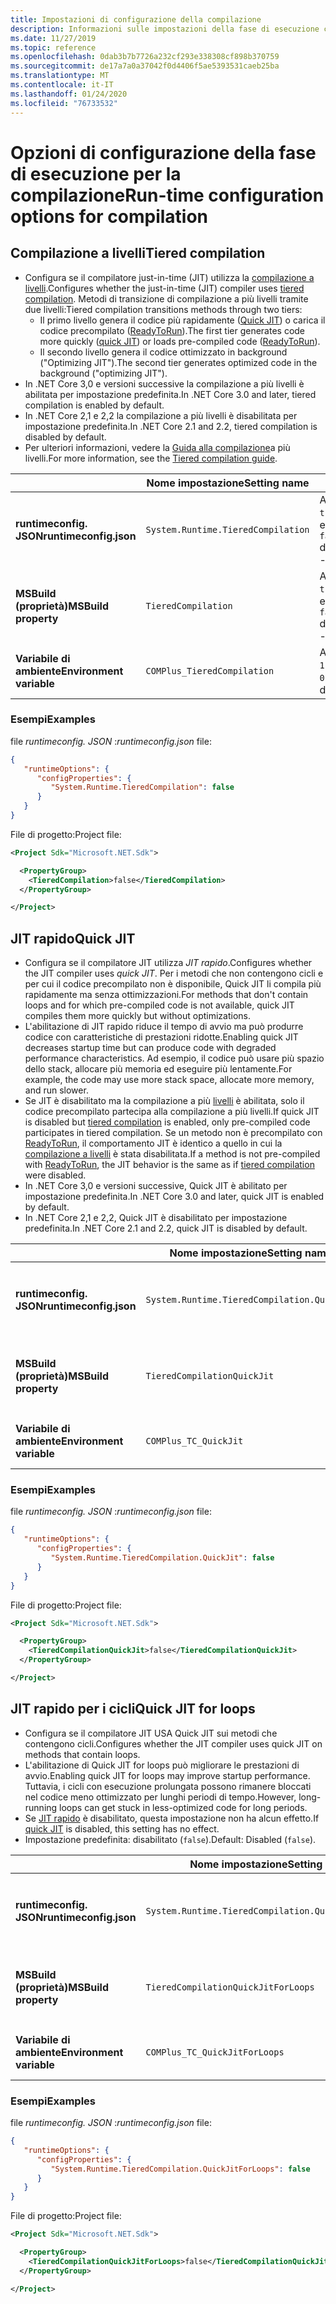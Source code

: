 ```yaml
---
title: Impostazioni di configurazione della compilazione
description: Informazioni sulle impostazioni della fase di esecuzione che configurano il funzionamento del compilatore JIT per le app .NET Core.
ms.date: 11/27/2019
ms.topic: reference
ms.openlocfilehash: 0dab3b7b7726a232cf293e338308cf898b370759
ms.sourcegitcommit: de17a7a0a37042f0d4406f5ae5393531caeb25ba
ms.translationtype: MT
ms.contentlocale: it-IT
ms.lasthandoff: 01/24/2020
ms.locfileid: "76733532"
---
```

# <a name="run-time-configuration-options-for-compilation"></a><span data-ttu-id="ed850-103">Opzioni di configurazione della fase di esecuzione per la compilazione</span><span class="sxs-lookup"><span data-stu-id="ed850-103">Run-time configuration options for compilation</span></span>

## <a name="tiered-compilation"></a><span data-ttu-id="ed850-104">Compilazione a livelli</span><span class="sxs-lookup"><span data-stu-id="ed850-104">Tiered compilation</span></span>

- <span data-ttu-id="ed850-105">Configura se il compilatore just-in-time (JIT) utilizza la [compilazione a livelli](../whats-new/dotnet-core-3-0.md#tiered-compilation).</span><span class="sxs-lookup"><span data-stu-id="ed850-105">Configures whether the just-in-time (JIT) compiler uses [tiered compilation](../whats-new/dotnet-core-3-0.md#tiered-compilation).</span></span> <span data-ttu-id="ed850-106">Metodi di transizione di compilazione a più livelli tramite due livelli:</span><span class="sxs-lookup"><span data-stu-id="ed850-106">Tiered compilation transitions methods through two tiers:</span></span>
  - <span data-ttu-id="ed850-107">Il primo livello genera il codice più rapidamente ([Quick JIT](#quick-jit)) o carica il codice precompilato ([ReadyToRun](../whats-new/dotnet-core-3-0.md#readytorun-images)).</span><span class="sxs-lookup"><span data-stu-id="ed850-107">The first tier generates code more quickly ([quick JIT](#quick-jit)) or loads pre-compiled code ([ReadyToRun](../whats-new/dotnet-core-3-0.md#readytorun-images)).</span></span>
  - <span data-ttu-id="ed850-108">Il secondo livello genera il codice ottimizzato in background ("Optimizing JIT").</span><span class="sxs-lookup"><span data-stu-id="ed850-108">The second tier generates optimized code in the background ("optimizing JIT").</span></span>
- <span data-ttu-id="ed850-109">In .NET Core 3,0 e versioni successive la compilazione a più livelli è abilitata per impostazione predefinita.</span><span class="sxs-lookup"><span data-stu-id="ed850-109">In .NET Core 3.0 and later, tiered compilation is enabled by default.</span></span>
- <span data-ttu-id="ed850-110">In .NET Core 2,1 e 2,2 la compilazione a più livelli è disabilitata per impostazione predefinita.</span><span class="sxs-lookup"><span data-stu-id="ed850-110">In .NET Core 2.1 and 2.2, tiered compilation is disabled by default.</span></span>
- <span data-ttu-id="ed850-111">Per ulteriori informazioni, vedere la [Guida alla compilazione](https://github.com/dotnet/runtime/blob/master/docs/design/features/tiered-compilation-guide.md)a più livelli.</span><span class="sxs-lookup"><span data-stu-id="ed850-111">For more information, see the [Tiered compilation guide](https://github.com/dotnet/runtime/blob/master/docs/design/features/tiered-compilation-guide.md).</span></span>

| | <span data-ttu-id="ed850-112">Nome impostazione</span><span class="sxs-lookup"><span data-stu-id="ed850-112">Setting name</span></span> | <span data-ttu-id="ed850-113">Valori</span><span class="sxs-lookup"><span data-stu-id="ed850-113">Values</span></span> |
| - | - | - |
| <span data-ttu-id="ed850-114">**runtimeconfig. JSON**</span><span class="sxs-lookup"><span data-stu-id="ed850-114">**runtimeconfig.json**</span></span> | `System.Runtime.TieredCompilation` | <span data-ttu-id="ed850-115">Abilitazione di `true`</span><span class="sxs-lookup"><span data-stu-id="ed850-115">`true` - enabled</span></span><br/><span data-ttu-id="ed850-116">`false` disabilitato</span><span class="sxs-lookup"><span data-stu-id="ed850-116">`false` - disabled</span></span> |
| <span data-ttu-id="ed850-117">**MSBuild (proprietà)**</span><span class="sxs-lookup"><span data-stu-id="ed850-117">**MSBuild property**</span></span> | `TieredCompilation` | <span data-ttu-id="ed850-118">Abilitazione di `true`</span><span class="sxs-lookup"><span data-stu-id="ed850-118">`true` - enabled</span></span><br/><span data-ttu-id="ed850-119">`false` disabilitato</span><span class="sxs-lookup"><span data-stu-id="ed850-119">`false` - disabled</span></span> |
| <span data-ttu-id="ed850-120">**Variabile di ambiente**</span><span class="sxs-lookup"><span data-stu-id="ed850-120">**Environment variable**</span></span> | `COMPlus_TieredCompilation` | <span data-ttu-id="ed850-121">Abilitazione di `1`</span><span class="sxs-lookup"><span data-stu-id="ed850-121">`1` - enabled</span></span><br/><span data-ttu-id="ed850-122">`0` disabilitato</span><span class="sxs-lookup"><span data-stu-id="ed850-122">`0` - disabled</span></span> |

### <a name="examples"></a><span data-ttu-id="ed850-123">Esempi</span><span class="sxs-lookup"><span data-stu-id="ed850-123">Examples</span></span>

<span data-ttu-id="ed850-124">file *runtimeconfig. JSON* :</span><span class="sxs-lookup"><span data-stu-id="ed850-124">*runtimeconfig.json* file:</span></span>

```json
{
   "runtimeOptions": {
      "configProperties": {
         "System.Runtime.TieredCompilation": false
      }
   }
}
```

<span data-ttu-id="ed850-125">File di progetto:</span><span class="sxs-lookup"><span data-stu-id="ed850-125">Project file:</span></span>

```xml
<Project Sdk="Microsoft.NET.Sdk">

  <PropertyGroup>
    <TieredCompilation>false</TieredCompilation>
  </PropertyGroup>

</Project>
```

## <a name="quick-jit"></a><span data-ttu-id="ed850-126">JIT rapido</span><span class="sxs-lookup"><span data-stu-id="ed850-126">Quick JIT</span></span>

- <span data-ttu-id="ed850-127">Configura se il compilatore JIT utilizza *JIT rapido*.</span><span class="sxs-lookup"><span data-stu-id="ed850-127">Configures whether the JIT compiler uses *quick JIT*.</span></span> <span data-ttu-id="ed850-128">Per i metodi che non contengono cicli e per cui il codice precompilato non è disponibile, Quick JIT li compila più rapidamente ma senza ottimizzazioni.</span><span class="sxs-lookup"><span data-stu-id="ed850-128">For methods that don't contain loops and for which pre-compiled code is not available, quick JIT compiles them more quickly but without optimizations.</span></span>
- <span data-ttu-id="ed850-129">L'abilitazione di JIT rapido riduce il tempo di avvio ma può produrre codice con caratteristiche di prestazioni ridotte.</span><span class="sxs-lookup"><span data-stu-id="ed850-129">Enabling quick JIT decreases startup time but can produce code with degraded performance characteristics.</span></span> <span data-ttu-id="ed850-130">Ad esempio, il codice può usare più spazio dello stack, allocare più memoria ed eseguire più lentamente.</span><span class="sxs-lookup"><span data-stu-id="ed850-130">For example, the code may use more stack space, allocate more memory, and run slower.</span></span>
- <span data-ttu-id="ed850-131">Se JIT è disabilitato ma la compilazione a più [livelli](#tiered-compilation) è abilitata, solo il codice precompilato partecipa alla compilazione a più livelli.</span><span class="sxs-lookup"><span data-stu-id="ed850-131">If quick JIT is disabled but [tiered compilation](#tiered-compilation) is enabled, only pre-compiled code participates in tiered compilation.</span></span> <span data-ttu-id="ed850-132">Se un metodo non è precompilato con [ReadyToRun](../whats-new/dotnet-core-3-0.md#readytorun-images), il comportamento JIT è identico a quello in cui la [compilazione a livelli](#tiered-compilation) è stata disabilitata.</span><span class="sxs-lookup"><span data-stu-id="ed850-132">If a method is not pre-compiled with [ReadyToRun](../whats-new/dotnet-core-3-0.md#readytorun-images), the JIT behavior is the same as if [tiered compilation](#tiered-compilation) were disabled.</span></span>
- <span data-ttu-id="ed850-133">In .NET Core 3,0 e versioni successive, Quick JIT è abilitato per impostazione predefinita.</span><span class="sxs-lookup"><span data-stu-id="ed850-133">In .NET Core 3.0 and later, quick JIT is enabled by default.</span></span>
- <span data-ttu-id="ed850-134">In .NET Core 2,1 e 2,2, Quick JIT è disabilitato per impostazione predefinita.</span><span class="sxs-lookup"><span data-stu-id="ed850-134">In .NET Core 2.1 and 2.2, quick JIT is disabled by default.</span></span>

| | <span data-ttu-id="ed850-135">Nome impostazione</span><span class="sxs-lookup"><span data-stu-id="ed850-135">Setting name</span></span> | <span data-ttu-id="ed850-136">Valori</span><span class="sxs-lookup"><span data-stu-id="ed850-136">Values</span></span> |
| - | - | - |
| <span data-ttu-id="ed850-137">**runtimeconfig. JSON**</span><span class="sxs-lookup"><span data-stu-id="ed850-137">**runtimeconfig.json**</span></span> | `System.Runtime.TieredCompilation.QuickJit` | <span data-ttu-id="ed850-138">Abilitazione di `true`</span><span class="sxs-lookup"><span data-stu-id="ed850-138">`true` - enabled</span></span><br/><span data-ttu-id="ed850-139">`false` disabilitato</span><span class="sxs-lookup"><span data-stu-id="ed850-139">`false` - disabled</span></span> |
| <span data-ttu-id="ed850-140">**MSBuild (proprietà)**</span><span class="sxs-lookup"><span data-stu-id="ed850-140">**MSBuild property**</span></span> | `TieredCompilationQuickJit` | <span data-ttu-id="ed850-141">Abilitazione di `true`</span><span class="sxs-lookup"><span data-stu-id="ed850-141">`true` - enabled</span></span><br/><span data-ttu-id="ed850-142">`false` disabilitato</span><span class="sxs-lookup"><span data-stu-id="ed850-142">`false` - disabled</span></span> |
| <span data-ttu-id="ed850-143">**Variabile di ambiente**</span><span class="sxs-lookup"><span data-stu-id="ed850-143">**Environment variable**</span></span> | `COMPlus_TC_QuickJit` | <span data-ttu-id="ed850-144">Abilitazione di `1`</span><span class="sxs-lookup"><span data-stu-id="ed850-144">`1` - enabled</span></span><br/><span data-ttu-id="ed850-145">`0` disabilitato</span><span class="sxs-lookup"><span data-stu-id="ed850-145">`0` - disabled</span></span> |

### <a name="examples"></a><span data-ttu-id="ed850-146">Esempi</span><span class="sxs-lookup"><span data-stu-id="ed850-146">Examples</span></span>

<span data-ttu-id="ed850-147">file *runtimeconfig. JSON* :</span><span class="sxs-lookup"><span data-stu-id="ed850-147">*runtimeconfig.json* file:</span></span>

```json
{
   "runtimeOptions": {
      "configProperties": {
         "System.Runtime.TieredCompilation.QuickJit": false
      }
   }
}
```

<span data-ttu-id="ed850-148">File di progetto:</span><span class="sxs-lookup"><span data-stu-id="ed850-148">Project file:</span></span>

```xml
<Project Sdk="Microsoft.NET.Sdk">

  <PropertyGroup>
    <TieredCompilationQuickJit>false</TieredCompilationQuickJit>
  </PropertyGroup>

</Project>
```

## <a name="quick-jit-for-loops"></a><span data-ttu-id="ed850-149">JIT rapido per i cicli</span><span class="sxs-lookup"><span data-stu-id="ed850-149">Quick JIT for loops</span></span>

- <span data-ttu-id="ed850-150">Configura se il compilatore JIT USA Quick JIT sui metodi che contengono cicli.</span><span class="sxs-lookup"><span data-stu-id="ed850-150">Configures whether the JIT compiler uses quick JIT on methods that contain loops.</span></span>
- <span data-ttu-id="ed850-151">L'abilitazione di Quick JIT for loops può migliorare le prestazioni di avvio.</span><span class="sxs-lookup"><span data-stu-id="ed850-151">Enabling quick JIT for loops may improve startup performance.</span></span> <span data-ttu-id="ed850-152">Tuttavia, i cicli con esecuzione prolungata possono rimanere bloccati nel codice meno ottimizzato per lunghi periodi di tempo.</span><span class="sxs-lookup"><span data-stu-id="ed850-152">However, long-running loops can get stuck in less-optimized code for long periods.</span></span>
- <span data-ttu-id="ed850-153">Se [JIT rapido](#quick-jit) è disabilitato, questa impostazione non ha alcun effetto.</span><span class="sxs-lookup"><span data-stu-id="ed850-153">If [quick JIT](#quick-jit) is disabled, this setting has no effect.</span></span>
- <span data-ttu-id="ed850-154">Impostazione predefinita: disabilitato (`false`).</span><span class="sxs-lookup"><span data-stu-id="ed850-154">Default: Disabled (`false`).</span></span>

| | <span data-ttu-id="ed850-155">Nome impostazione</span><span class="sxs-lookup"><span data-stu-id="ed850-155">Setting name</span></span> | <span data-ttu-id="ed850-156">Valori</span><span class="sxs-lookup"><span data-stu-id="ed850-156">Values</span></span> |
| - | - | - |
| <span data-ttu-id="ed850-157">**runtimeconfig. JSON**</span><span class="sxs-lookup"><span data-stu-id="ed850-157">**runtimeconfig.json**</span></span> | `System.Runtime.TieredCompilation.QuickJitForLoops` | <span data-ttu-id="ed850-158">`false` disabilitato</span><span class="sxs-lookup"><span data-stu-id="ed850-158">`false` - disabled</span></span><br/><span data-ttu-id="ed850-159">Abilitazione di `true`</span><span class="sxs-lookup"><span data-stu-id="ed850-159">`true` - enabled</span></span> |
| <span data-ttu-id="ed850-160">**MSBuild (proprietà)**</span><span class="sxs-lookup"><span data-stu-id="ed850-160">**MSBuild property**</span></span> | `TieredCompilationQuickJitForLoops` | <span data-ttu-id="ed850-161">`false` disabilitato</span><span class="sxs-lookup"><span data-stu-id="ed850-161">`false` - disabled</span></span><br/><span data-ttu-id="ed850-162">Abilitazione di `true`</span><span class="sxs-lookup"><span data-stu-id="ed850-162">`true` - enabled</span></span> |
| <span data-ttu-id="ed850-163">**Variabile di ambiente**</span><span class="sxs-lookup"><span data-stu-id="ed850-163">**Environment variable**</span></span> | `COMPlus_TC_QuickJitForLoops` | <span data-ttu-id="ed850-164">`0` disabilitato</span><span class="sxs-lookup"><span data-stu-id="ed850-164">`0` - disabled</span></span><br/><span data-ttu-id="ed850-165">Abilitazione di `1`</span><span class="sxs-lookup"><span data-stu-id="ed850-165">`1` - enabled</span></span> |

### <a name="examples"></a><span data-ttu-id="ed850-166">Esempi</span><span class="sxs-lookup"><span data-stu-id="ed850-166">Examples</span></span>

<span data-ttu-id="ed850-167">file *runtimeconfig. JSON* :</span><span class="sxs-lookup"><span data-stu-id="ed850-167">*runtimeconfig.json* file:</span></span>

```json
{
   "runtimeOptions": {
      "configProperties": {
         "System.Runtime.TieredCompilation.QuickJitForLoops": false
      }
   }
}
```

<span data-ttu-id="ed850-168">File di progetto:</span><span class="sxs-lookup"><span data-stu-id="ed850-168">Project file:</span></span>

```xml
<Project Sdk="Microsoft.NET.Sdk">

  <PropertyGroup>
    <TieredCompilationQuickJitForLoops>false</TieredCompilationQuickJitForLoops>
  </PropertyGroup>

</Project>
```
